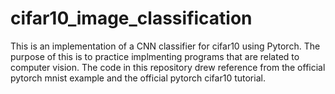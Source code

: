 # cifar10_image_classification

This is an implementation of a CNN classifier for cifar10 using Pytorch. The purpose of this is to practice implmenting programs that are related to computer vision. The code in this repository drew reference from the official pytorch mnist example and the official pytorch cifar10 tutorial.
